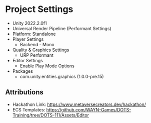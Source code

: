 # Project Settings
- Unity 2022.2.0f1
- Universal Render Pipeline (Performant Settings)
- Platform: Standalone
- Player Settings
    - Backend - Mono
- Quality & Graphics Settings
    - URP Performant
- Editor Settings
    - Enable Play Mode Options
- Packages
	- com.unity.entities.graphics (1.0.0-pre.15)

## Attributions

- Hackathon Link: https://www.metaversecreators.dev/hackathon/
- ECS Templates: https://github.com/WAYN-Games/DOTS-Training/tree/DOTS-111/Assets/Editor
